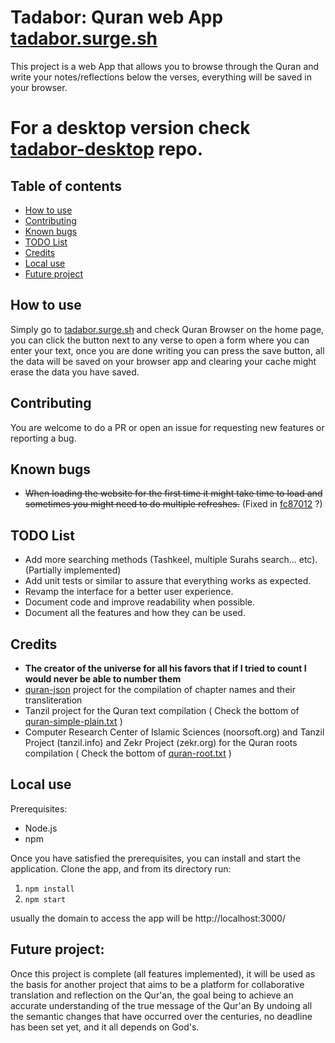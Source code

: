 # Tadabor: Quran web App [tadabor.surge.sh](http://tadabor.surge.sh/)

This project is a web App that allows you to browse through the Quran and write your notes/reflections below the verses, everything will be saved in your browser.

# For a desktop version check [tadabor-desktop](https://github.com/EnlightenCode/tadabor-desktop) repo.

## Table of contents

- [How to use](#How-to-use)
- [Contributing](#Contributing)
- [Known bugs](#Known-bugs)
- [TODO List](#TODO-List)
- [Credits](#Credits)
- [Local use](#Local-use)
- [Future project](#Future-project)

## How to use

Simply go to [tadabor.surge.sh](http://tadabor.surge.sh/) and check Quran Browser on the home page, you can click the button next to any verse to open a form where you can enter your text, once you are done writing you can press the save button, all the data will be saved on your browser app and clearing your cache might erase the data you have saved.

## Contributing

You are welcome to do a PR or open an issue for requesting new features or reporting a bug.

## Known bugs

- ~~When loading the website for the first time it might take time to load and sometimes you might need to do multiple refreshes.~~ (Fixed in [fc87012](https://github.com/EnlightenCode/tadabor/commit/c0ba1c32c53fbf83fd4b60827df7744e5ad2a43a) ?)

## TODO List

- Add more searching methods (Tashkeel, multiple Surahs search... etc). (Partially implemented)
- Add unit tests or similar to assure that everything works as expected.
- Revamp the interface for a better user experience.
- Document code and improve readability when possible.
- Document all the features and how they can be used.

## Credits

- **The creator of the universe for all his favors that if I tried to count I would never be able to number them**
- [quran-json](https://github.com/risan/quran-json) project for the compilation of chapter names and their transliteration
- Tanzil project for the Quran text compilation ( Check the bottom of [quran-simple-plain.txt](https://raw.githubusercontent.com/EnlightenCode/tadabor/master/public/res/quran-simple-plain.txt) )
- Computer Research Center of Islamic Sciences (noorsoft.org) and Tanzil Project (tanzil.info) and Zekr Project (zekr.org) for the Quran roots compilation ( Check the bottom of [quran-root.txt](https://github.com/EnlightenCode/tadabor/blob/master/public/res/quran-root.txt) )

## Local use

Prerequisites:

- Node.js
- npm

Once you have satisfied the prerequisites, you can install and start the application. Clone the app, and from its directory run:

1. `npm install`
2. `npm start`

usually the domain to access the app will be http://localhost:3000/

## Future project:

Once this project is complete (all features implemented), it will be used as the basis for another project that aims to be a platform for collaborative translation and reflection on the Qur'an, the goal being to achieve an accurate understanding of the true message of the Qur'an By undoing all the semantic changes that have occurred over the centuries, no deadline has been set yet, and it all depends on God's.
